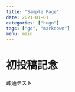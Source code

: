 ```yaml
---
title: "Sample Page"
date: 2021-01-01
categories: ["hugo"]
tags: ["go", "markdown"]
menu: main
---
```


# 初投稿記念
疎通テスト